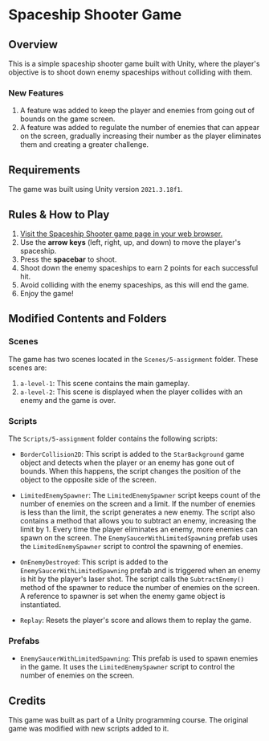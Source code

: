 # Spaceship Shooter Game

## Overview

This is a simple spaceship shooter game built with Unity, where the player's objective is to shoot down enemy spaceships without colliding with them.

### New Features

1. A feature was added to keep the player and enemies from going out of bounds on the game screen.
2. A feature was added to regulate the number of enemies that can appear on the screen, gradually increasing their number as the player eliminates them and creating a greater challenge.

## Requirements

The game was built using Unity version `2021.3.18f1`.

## Rules & How to Play

1. [Visit the Spaceship Shooter game page in your web browser.](https://adiy55.itch.io/spaceship-shooter-game)
2. Use the **arrow keys** (left, right, up, and down) to move the player's spaceship.
3. Press the **spacebar** to shoot.
4. Shoot down the enemy spaceships to earn 2 points for each successful hit.
5. Avoid colliding with the enemy spaceships, as this will end the game.
6. Enjoy the game!

## Modified Contents and Folders

### Scenes

The game has two scenes located in the `Scenes/5-assignment` folder. These scenes are:

1. `a-level-1`: This scene contains the main gameplay.
2. `a-level-2`: This scene is displayed when the player collides with an enemy and the game is over.

### Scripts

The `Scripts/5-assignment` folder contains the following scripts:

* `BorderCollision2D`: This script is added to the `StarBackground` game object and detects when the player or an enemy has gone out of bounds. When this happens, the script changes the position of the object to the opposite side of the screen.

* `LimitedEnemySpawner`: The `LimitedEnemySpawner` script keeps count of the number of enemies on the screen and a limit. If the number of enemies is less than the limit, the script generates a new enemy. The script also contains a method that allows you to subtract an enemy, increasing the limit by 1. Every time the player eliminates an enemy, more enemies can spawn on the screen.
The `EnemySaucerWithLimitedSpawning` prefab uses the `LimitedEnemySpawner` script to control the spawning of enemies.

* `OnEnemyDestroyed`: This script is added to the `EnemySaucerWithLimitedSpawning` prefab and is triggered when an enemy is hit by the player's laser shot. The script calls the `SubtractEnemy()` method of the spawner to reduce the number of enemies on the screen. A reference to spawner is set when the enemy game object is instantiated.

* `Replay`: Resets the player's score and allows them to replay the game.

### Prefabs

* `EnemySaucerWithLimitedSpawning`: This prefab is used to spawn enemies in the game. It uses the `LimitedEnemySpawner` script to control the number of enemies on the screen.

## Credits

This game was built as part of a Unity programming course. The original game was modified with new scripts added to it.
